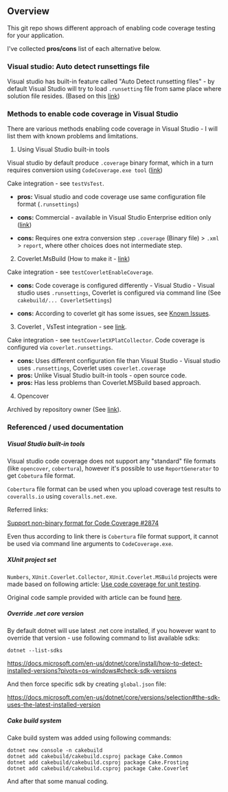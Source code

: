 ## Overview

This git repo shows different approach of enabling code coverage testing for your application.

I've collected **pros/cons** list of each alternative below.

### Visual studio: Auto detect runsettings file

Visual studio has built-in feature called "Auto Detect runsetting files" - by default Visual Studio will try to load `.runsetting` file from same place where solution file resides. (Based on this [link](https://developercommunity.visualstudio.com/t/auto-detect-runsettings-file-is-not-working/1033850))



### Methods to enable code coverage in Visual Studio

There are various methods enabling code coverage in Visual Studio - I will list them with known problems and limitations.

1. Using Visual Studio built-in tools

Visual studio by default produce `.coverage` binary format, which in a turn requires conversion using `CodeCoverage.exe tool` ([link](https://github.com/danielpalme/ReportGenerator/wiki/Visual-Studio-Coverage-Tools))

Cake integration - see `testVsTest`.

* **pros:** Visual studio and code coverage use same configuration file format (`.runsettings`)

* **cons:** Commercial - available in Visual Studio Enterprise edition only ([link](https://github.com/coverlet-coverage/coverlet/issues/1269#issuecomment-998616715))

* **cons:** Requires one extra conversion step `.coverage` (Binary file) > `.xml` > `report`, where other choices does not intermediate step.

  

2. Coverlet.MsBuild (How to make it - [link](#xunit-project-set))

Cake integration - see `testCoverletEnableCoverage`.

* **cons:** Code coverage is configured differently - Visual Studio - Visual studio uses `.runsettings`, Coverlet is configured via command line (See `cakebuild/... CoverletSettings`)

* **cons:** According to coverlet git has some issues, see [Known Issues](https://github.com/coverlet-coverage/coverlet/blob/master/Documentation/KnownIssues.md).

  

3. Coverlet , VsTest integration - see [link](https://github.com/coverlet-coverage/coverlet/blob/master/Documentation/VSTestIntegration.md).

Cake integration - see `testCoverletXPlatCollector`.
Code coverage is configured via `coverlet.runsettings`.

* **cons:** Uses different configuration file than Visual Studio - Visual studio uses `.runsettings`, Coverlet uses `coverlet.coverage`
* **pros:** Unlike Visual Studio built-in tools - open source code.
* **pros:** Has less problems than Coverlet.MSBuild based approach.



4. Opencover

Archived by repository owner (See [link](https://github.com/OpenCover/opencover)).



### Referenced / used documentation

##### Visual Studio built-in tools

Visual studio code coverage does not support any "standard" file formats (like `opencover`, `cobertura`), however
it's possible to use `ReportGenerator` to get `Cobetura` file format.

`Cobertura` file format can be used when you upload coverage test results to `coveralls.io` using `coveralls.net.exe`.

Referred links:

[Support non-binary format for Code Coverage #2874](https://github.com/microsoft/vstest/issues/2874)

Even thus according to link there is `Cobertura` file format support, it cannot be used via command line arguments to
`CodeCoverage.exe`.

##### XUnit project set

`Numbers`, `XUnit.Coverlet.Collector`, `XUnit.Coverlet.MSBuild` projects were made based on following article: [Use code coverage for unit testing](https://docs.microsoft.com/en-us/dotnet/core/testing/unit-testing-code-coverage?tabs=windows).

Original code sample provided with article can be found [here](https://github.com/dotnet/samples/tree/main/csharp/unit-testing-code-coverage).

##### Override .net core version

By default dotnet will use latest .net core installed, if you however want to override that version - use following command to list available sdks:

`dotnet --list-sdks`

https://docs.microsoft.com/en-us/dotnet/core/install/how-to-detect-installed-versions?pivots=os-windows#check-sdk-versions

And then force specific sdk by creating `global.json` file:

https://docs.microsoft.com/en-us/dotnet/core/versions/selection#the-sdk-uses-the-latest-installed-version

##### Cake build system

Cake build system was added using following commands:

```
dotnet new console -n cakebuild
dotnet add cakebuild/cakebuild.csproj package Cake.Common
dotnet add cakebuild/cakebuild.csproj package Cake.Frosting
dotnet add cakebuild/cakebuild.csproj package Cake.Coverlet
```

And after that some manual coding.

